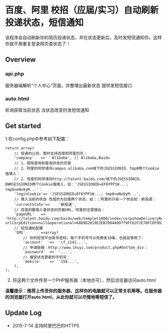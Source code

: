 # 百度、阿里 校招（应届/实习）自动刷新投递状态，短信通知
该程序会自动刷新你的简历投递状态，并在状态更新后，及时发短信通知你。这样你就不用重复登录网页查状态了！

## Overview

### api.php
服务器端解析“个人中心”页面，并整理出最新状态
提供发短信接口

### auto.html 
轮询获取当前状态
当状态改变时发短信通知

## Get started
1.在config.php中参考如下配置：

	return array(
		// 投递的公司，暂时支持百度和阿里巴巴：
		'company'	=>	'Alibaba', // Alibaba,Baidu
		// 1、登陆查询到查询状态的页面
		// 2、阿里的同学请将campus.alibaba.com域下的JSESSIONID、tmp0两个Cookie值填入：
		// 2、百度的同学请将http://talent.baidu.com/域下的JSESSIONID、DWRSESSIONID两个Cookie值填入，如：'JSESSIONID=EF6YPP1W...; tmp0=eNo9yM...'：
		'loginCookie'=>	'JSESSIONID=EF6YPP1W...; tmp0=eNo9yM...',
		// 填入当前的状态 百度的为后面两个状态，如：；阿里的只有一个状态如：新投递：
		'currentState'=>	'新投递',
		// 百度的要填入查状态的页面URL，阿里的无需理会：
		'pageURL'	=>	'http://talent.baidu.com/baidu/web/templet1000/index/corpshowDeliveryRecordbaidu!listApplyPosition?urlCorpEdition=null&operational=68D9D2019E2EB7084A99779FC62F2E78FCDF992CCBA7AB75F8B9B2A44FDACBAC5DB5F4C1FBB34881873190D09DAC66DB61BDC43A7589B5F5A0D4B16AFCA9C67FF88FF34B80B0BDE425AB2756A906729374FCF7BE70ADD3D0947F4F2B7E69C3BAC76AEEB8312398F4C7EA7E0C44032E259E11CF75A7837F70',
		// 短信通知配置
		'SMS'		=>array(
			// 你的短信平台账号密码，每个手机号可以免费发10条，也就足够用了:
			'account'	=>	'cf_z141...',
			// 申请链接：http://www.ihuyi.com/product.php#bottom_div：
			'password'	=>	'...',
			// 接受状态更新的手机号：
			'mobile'	=>	'158...',
		),
	);

2. 将这两个文件传至一个PHP服务器（本地亦可），然后浏览器访问auto.html

**温馨提示：推荐上传至你的服务器，这样你的电脑就可以正常关机等等。在服务器的浏览器打开auto.html，从此你就可以尽情地等短信了。**

## Update Log
- 2015-7-14 支持阿里巴巴的HTTPS
